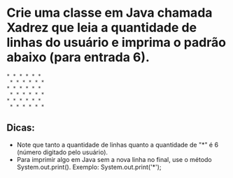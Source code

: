 # Crie uma classe em Java chamada Xadrez que leia a quantidade de linhas do usuário e imprima o padrão abaixo (para entrada 6).

```
* * * * * *
 * * * * * *
* * * * * *
 * * * * * *
* * * * * *
 * * * * * *
```

## Dicas:
- Note que tanto a quantidade de linhas quanto a quantidade de "*" é 6 (número digitado pelo usuário).
- Para imprimir algo em Java sem a nova linha no final, use o método System.out.print(). Exemplo: System.out.print('*');